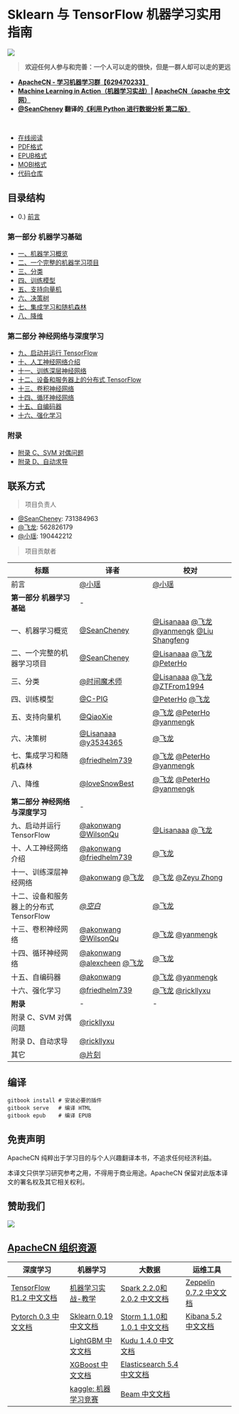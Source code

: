 # Sklearn 与 TensorFlow 机器学习实用指南

![](cover.jpg)

> **欢迎任何人参与和完善：一个人可以走的很快，但是一群人却可以走的更远**

* **[ApacheCN - 学习机器学习群【629470233】](http://shang.qq.com/wpa/qunwpa?idkey=30e5f1123a79867570f665aa3a483ca404b1c3f77737bc01ec520ed5f078ddef)**
* **[Machine Learning in Action（机器学习实战）](https://github.com/apachecn/MachineLearning)| [ApacheCN（apache 中文网）](http://www.apachecn.org/)**
* **[@SeanCheney](https://www.jianshu.com/u/130f76596b02) 翻译的[《利用 Python 进行数据分析 第二版》](https://www.jianshu.com/p/04d180d90a3f)**

&zwj;

+ [在线阅读](https://www.gitbook.com/book/wizardforcel/hands-on-ml-with-sklearn-and-tf/details)
+ [PDF格式](https://www.gitbook.com/download/pdf/book/wizardforcel/hands-on-ml-with-sklearn-and-tf)
+ [EPUB格式](https://www.gitbook.com/download/epub/book/wizardforcel/hands-on-ml-with-sklearn-and-tf)
+ [MOBI格式](https://www.gitbook.com/download/mobi/book/wizardforcel/hands-on-ml-with-sklearn-and-tf)
+ [代码仓库](https://github.com/apachecn/hands_on_Ml_with_Sklearn_and_TF)

## 目录结构

* 0.) [前言](docs/0.前言.md)

### 第一部分 机器学习基础

* [一、机器学习概览](docs/1.机器学习概览.md)
* [二、一个完整的机器学习项目](docs/2.一个完整的机器学习项目.md)
* [三、分类](docs/3.分类.md)
* [四、训练模型](docs/4.训练模型.md)
* [五、支持向量机](docs/5.支持向量机.md)
* [六、决策树](docs/6.决策树.md)
* [七、集成学习和随机森林](docs/7.集成学习和随机森林.md)
* [八、降维](docs/8.降维.md)

### 第二部分 神经网络与深度学习

* [九、启动并运行 TensorFlow](docs/9.启动并运行_TensorFlow.md)
* [十、人工神经网络介绍](docs/10.人工神经网络介绍.md)
* [十一、训练深层神经网络](docs/11.训练深层神经网络.md)
* [十二、设备和服务器上的分布式 TensorFlow](docs/12.设备和服务器上的分布式_TensorFlow.md)
* [十三、卷积神经网络](docs/13.卷积神经网络.md)
* [十四、循环神经网络](docs/14.循环神经网络.md)
* [十五、自编码器](docs/15.自编码器.md)
* [十六、强化学习](docs/16.强化学习.md)

### 附录

* [附录 C、SVM 对偶问题](docs/C.SVM_对偶问题.md)
* [附录 D、自动求导](docs/D.自动微分.md)

## 联系方式

> 项目负责人

* [@SeanCheney](https://www.jianshu.com/u/130f76596b02): 731384963
* [@飞龙](https://github.com/wizardforcel): 562826179
* [@小瑶](https://github.com/chenyyx): 190442212

> 项目贡献者

| 标题 | 译者 | 校对 |
| --- | --- | --- |
| 前言 | [@小瑶](https://github.com/chenyyx) | [@小瑶](https://github.com/chenyyx) |
| **第一部分 机器学习基础** | - |
| 一、机器学习概览 | [@SeanCheney](https://www.jianshu.com/u/130f76596b02) | [@Lisanaaa](https://github.com/Lisanaaa) [@飞龙](https://github.com/wizardforcel) [@yanmengk](https://github.com/yanmengk) [@Liu Shangfeng](https://github.com/codershangfeng) |
| 二、一个完整的机器学习项目 | [@SeanCheney](https://www.jianshu.com/u/130f76596b02) | [@Lisanaaa](https://github.com/Lisanaaa) [@飞龙](https://github.com/wizardforcel) [@PeterHo](https://github.com/PeterHo) |
| 三、分类 | [@时间魔术师](https://github.com/hewind1992) | [@Lisanaaa](https://github.com/Lisanaaa) [@飞龙](https://github.com/wizardforcel) [@ZTFrom1994](https://github.com/ZTFrom1994) |
| 四、训练模型 | [@C-PIG](https://github.com/C-PIG) | [@PeterHo](https://github.com/PeterHo) [@飞龙](https://github.com/wizardforcel) |
| 五、支持向量机 | [@QiaoXie](https://github.com/QiaoXie) | [@飞龙](https://github.com/wizardforcel) [@PeterHo](https://github.com/PeterHo) [@yanmengk](https://github.com/yanmengk) |
| 六、决策树 | [@Lisanaaa](https://github.com/Lisanaaa) [@y3534365](https://github.com/y3534365) | [@飞龙](https://github.com/wizardforcel) |
| 七、集成学习和随机森林 | [@friedhelm739](https://github.com/friedhelm739) | [@飞龙](https://github.com/wizardforcel) [@PeterHo](https://github.com/PeterHo) [@yanmengk](https://github.com/yanmengk) |
| 八、降维 | [@loveSnowBest](https://github.com/zehuichen123) | [@飞龙](https://github.com/wizardforcel) [@PeterHo](https://github.com/PeterHo) [@yanmengk](https://github.com/yanmengk) |
| **第二部分 神经网络与深度学习** | - |
| 九、启动并运行 TensorFlow | [@akonwang](https://github.com/wangxupeng) [@WilsonQu](https://github.com/WilsonQu) | [@Lisanaaa](https://github.com/Lisanaaa) [@飞龙](https://github.com/wizardforcel) |
| 十、人工神经网络介绍 | [@akonwang](https://github.com/wangxupeng) [@friedhelm739](https://github.com/friedhelm739) | [@飞龙](https://github.com/wizardforcel) |
| 十一、训练深层神经网络 | [@akonwang](https://github.com/wangxupeng) [@飞龙](https://github.com/wizardforcel) | [@飞龙](https://github.com/wizardforcel) [@Zeyu Zhong](https://github.com/zhearing) |
| 十二、设备和服务器上的分布式 TensorFlow | [*@空白*](https://github.com/yhcheer) | [@飞龙](https://github.com/wizardforcel) |
| 十三、卷积神经网络 | [@akonwang](https://github.com/wangxupeng) [@WilsonQu](https://github.com/WilsonQu) | [@飞龙](https://github.com/wizardforcel) [@yanmengk](https://github.com/yanmengk) |
| 十四、循环神经网络 | [@akonwang](https://github.com/wangxupeng) [@alexcheen](https://github.com/alexcheen) [@飞龙](https://github.com/wizardforcel) | [@飞龙](https://github.com/wizardforcel) |
| 十五、自编码器 | [@akonwang](https://github.com/wangxupeng) | [@飞龙](https://github.com/wizardforcel) [@yanmengk](https://github.com/yanmengk) |
| 十六、强化学习 | [@friedhelm739](https://github.com/friedhelm739) | [@飞龙](https://github.com/wizardforcel) [@rickllyxu](https://github.com/rickllyxu) |
| **附录** | - | - |
| 附录 C、SVM 对偶问题 | [@rickllyxu](https://github.com/rickllyxu) |
| 附录 D、自动求导 | [@rickllyxu](https://github.com/rickllyxu) |
| 其它 | [@片刻](https://github.com/jiangzhonglian) |

## 编译

```
gitbook install # 安装必要的插件
gitbook serve   # 编译 HTML
gitbook epub    # 编译 EPUB
```

## 免责声明

ApacheCN 纯粹出于学习目的与个人兴趣翻译本书，不追求任何经济利益。

本译文只供学习研究参考之用，不得用于商业用途。ApacheCN 保留对此版本译文的署名权及其它相关权利。

## 赞助我们

![](http://www.apachecn.org/wp-content/uploads/2018/02/%E6%94%AF%E4%BB%98-%E5%BE%AE%E4%BF%A1%E5%92%8C%E6%94%AF%E4%BB%98%E5%AE%9D-1024x591.png)

## [ApacheCN 组织资源](http://www.apachecn.org/)

| 深度学习 | 机器学习  | 大数据 | 运维工具 |
| --- | --- | --- | --- |
| [TensorFlow R1.2 中文文档](http://cwiki.apachecn.org/pages/viewpage.action?pageId=10030122) | [机器学习实战-教学](https://github.com/apachecn/MachineLearning) | [Spark 2.2.0和2.0.2 中文文档](http://spark.apachecn.org/) | [Zeppelin 0.7.2 中文文档](http://cwiki.apachecn.org/pages/viewpage.action?pageId=10030467) |
| [Pytorch 0.3 中文文档](http://pytorch.apachecn.org) | [Sklearn 0.19 中文文档](http://sklearn.apachecn.org/) | [Storm 1.1.0和1.0.1 中文文档](http://storm.apachecn.org/) | [Kibana 5.2 中文文档](http://cwiki.apachecn.org/pages/viewpage.action?pageId=8159377) |
|  | [LightGBM 中文文档](http://lightgbm.apachecn.org/cn/latest) | [Kudu 1.4.0 中文文档](http://cwiki.apachecn.org/pages/viewpage.action?pageId=10813594) |  |
|  | [XGBoost 中文文档](http://xgboost.apachecn.org/cn/latest)  | [Elasticsearch 5.4 中文文档](http://cwiki.apachecn.org/pages/viewpage.action?pageId=4260364) |
|  | [kaggle: 机器学习竞赛](https://github.com/apachecn/kaggle) | [Beam 中文文档](http://beam.apachecn.org/) |
